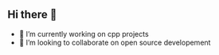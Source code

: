 ## Hi there 👋

<!--
**nilay-v3rma/nilay-v3rma** is a ✨ _special_ ✨ repository because its `README.md` (this file) appears on your GitHub profile.

Here are some ideas to get you started:

- 🔭 I’m currently working on cpp projects
- 👯 I’m looking to collaborate on open source developement
-->
- 🔭 I’m currently working on cpp projects
- 👯 I’m looking to collaborate on open source developement
